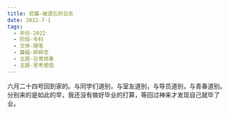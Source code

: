 ```yaml
---
title: 短篇-被遗忘的日志
date: 2022-7-1
tags:
  - 年份-2022
  - 阶段-专科
  - 文体-随笔
  - 篇幅-碎碎念
  - 主题-日常琐事
  - 主题-思考感悟
---
```


六月二十四号回到家的。与同学们道别，与室友道别，与导员道别，与青春道别。分别来的是如此的早，我还没有做好毕业的打算，等回过神来才发现自己就毕了业。
